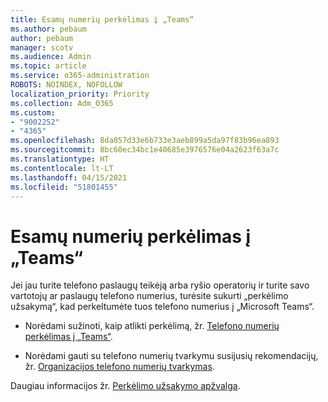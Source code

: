 ```yaml
---
title: Esamų numerių perkėlimas į „Teams“
ms.author: pebaum
author: pebaum
manager: scotv
ms.audience: Admin
ms.topic: article
ms.service: o365-administration
ROBOTS: NOINDEX, NOFOLLOW
localization_priority: Priority
ms.collection: Adm_O365
ms.custom:
- "9002252"
- "4365"
ms.openlocfilehash: 8da057d33e6b733e3aeb899a5da97f83b96ea893
ms.sourcegitcommit: 8bc60ec34bc1e40685e3976576e04a2623f63a7c
ms.translationtype: HT
ms.contentlocale: lt-LT
ms.lasthandoff: 04/15/2021
ms.locfileid: "51801455"
---
```

# <a name="port-existing-numbers-to-teams"></a>Esamų numerių perkėlimas į „Teams“

Jei jau turite telefono paslaugų teikėją arba ryšio operatorių ir turite savo vartotojų ar paslaugų telefono numerius, turėsite sukurti „perkėlimo užsakymą“, kad perkeltumėte tuos telefono numerius į „Microsoft Teams“.

- Norėdami sužinoti, kaip atlikti perkėlimą, žr. [Telefono numerių perkėlimas į „Teams“](https://docs.microsoft.com/microsoftteams/phone-number-calling-plans/transfer-phone-numbers-to-teams). 

- Norėdami gauti su telefono numerių tvarkymu susijusių rekomendacijų, žr. [Organizacijos telefono numerių tvarkymas](https://docs.microsoft.com/microsoftteams/manage-phone-numbers-for-your-organization/manage-phone-numbers-for-your-organization). 

Daugiau informacijos žr. [Perkėlimo užsakymo apžvalga](https://docs.microsoft.com/MicrosoftTeams/phone-number-calling-plans/port-order-overview). 

